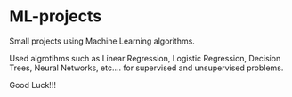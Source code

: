 # ML-projects
Small projects using Machine Learning algorithms. 

Used algrotihms such as Linear Regression, Logistic Regression, Decision Trees, Neural Networks, etc.... for supervised and unsupervised problems.

Good Luck!!!
